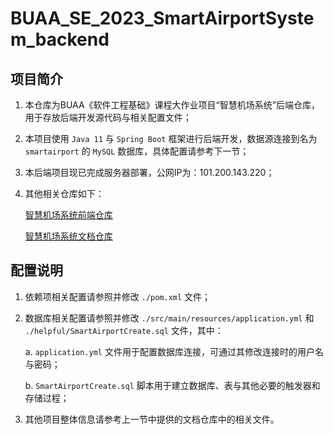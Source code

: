 # BUAA_SE_2023_SmartAirportSystem_backend

## 项目简介

1. 本仓库为BUAA《软件工程基础》课程大作业项目“智慧机场系统”后端仓库，用于存放后端开发源代码与相关配置文件；

2. 本项目使用 `Java 11` 与 `Spring Boot` 框架进行后端开发，数据源连接到名为 `smartairport` 的 `MySQL` 数据库，具体配置请参考下一节；

3. 本后端项目现已完成服务器部署，公网IP为：101.200.143.220；

4. 其他相关仓库如下：

   [智慧机场系统前端仓库](https://github.com/Boat1098/BUAA_SE_2023_SmartAirportSystem_frontend)

   [智慧机场系统文档仓库](https://github.com/Easywood2002/BUAA_SE_2023_SmartAirportSystem_documents)



## 配置说明

1. 依赖项相关配置请参照并修改 `./pom.xml` 文件；

2. 数据库相关配置请参照并修改 `./src/main/resources/application.yml` 和 `./helpful/SmartAirportCreate.sql` 文件，其中：

   a. `application.yml` 文件用于配置数据库连接，可通过其修改连接时的用户名与密码；

   b. `SmartAirportCreate.sql` 脚本用于建立数据库、表与其他必要的触发器和存储过程；

3. 其他项目整体信息请参考上一节中提供的文档仓库中的相关文件。